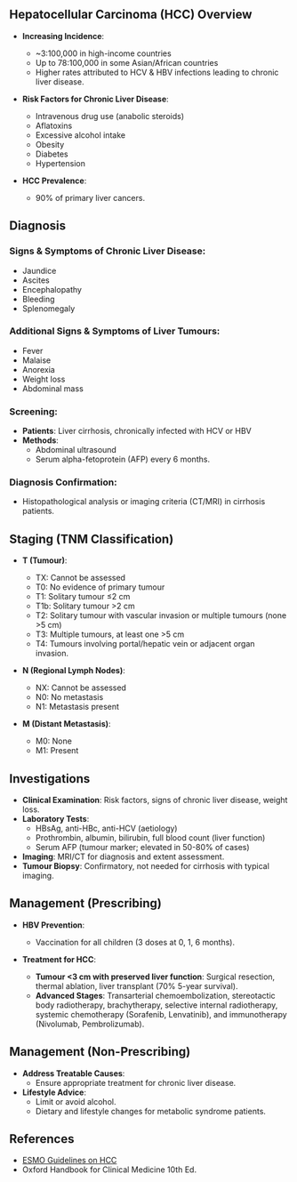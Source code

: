 ## Hepatocellular Carcinoma (HCC) Overview 

- **Increasing Incidence**:
  - ~3:100,000 in high-income countries
  - Up to 78:100,000 in some Asian/African countries
  - Higher rates attributed to HCV & HBV infections leading to chronic liver disease.

- **Risk Factors for Chronic Liver Disease**:
  - Intravenous drug use (anabolic steroids)
  - Aflatoxins
  - Excessive alcohol intake
  - Obesity
  - Diabetes
  - Hypertension

- **HCC Prevalence**:
  - 90% of primary liver cancers.

## Diagnosis

### Signs & Symptoms of Chronic Liver Disease:
- Jaundice
- Ascites
- Encephalopathy
- Bleeding
- Splenomegaly

### Additional Signs & Symptoms of Liver Tumours:
- Fever
- Malaise
- Anorexia
- Weight loss
- Abdominal mass

### Screening:
- **Patients**: Liver cirrhosis, chronically infected with HCV or HBV 
- **Methods**: 
  - Abdominal ultrasound
  - Serum alpha-fetoprotein (AFP) every 6 months.

### Diagnosis Confirmation:
- Histopathological analysis or imaging criteria (CT/MRI) in cirrhosis patients.

## Staging (TNM Classification)

- **T (Tumour)**:
  - TX: Cannot be assessed
  - T0: No evidence of primary tumour
  - T1: Solitary tumour ≤2 cm
  - T1b: Solitary tumour >2 cm
  - T2: Solitary tumour with vascular invasion or multiple tumours (none >5 cm)
  - T3: Multiple tumours, at least one >5 cm
  - T4: Tumours involving portal/hepatic vein or adjacent organ invasion.

- **N (Regional Lymph Nodes)**:
  - NX: Cannot be assessed
  - N0: No metastasis
  - N1: Metastasis present 

- **M (Distant Metastasis)**:
  - M0: None
  - M1: Present

## Investigations

- **Clinical Examination**: Risk factors, signs of chronic liver disease, weight loss.
- **Laboratory Tests**: 
  - HBsAg, anti-HBc, anti-HCV (aetiology)
  - Prothrombin, albumin, bilirubin, full blood count (liver function)
  - Serum AFP (tumour marker; elevated in 50-80% of cases)
- **Imaging**: MRI/CT for diagnosis and extent assessment.
- **Tumour Biopsy**: Confirmatory, not needed for cirrhosis with typical imaging.

## Management (Prescribing)

- **HBV Prevention**: 
  - Vaccination for all children (3 doses at 0, 1, 6 months).

- **Treatment for HCC**:
  - **Tumour <3 cm with preserved liver function**: Surgical resection, thermal ablation, liver transplant (70% 5-year survival).
  - **Advanced Stages**: Transarterial chemoembolization, stereotactic body radiotherapy, brachytherapy, selective internal radiotherapy, systemic chemotherapy (Sorafenib, Lenvatinib), and immunotherapy (Nivolumab, Pembrolizumab).

## Management (Non-Prescribing)

- **Address Treatable Causes**: 
  - Ensure appropriate treatment for chronic liver disease.
- **Lifestyle Advice**:
  - Limit or avoid alcohol.
  - Dietary and lifestyle changes for metabolic syndrome patients.

## References

- [ESMO Guidelines on HCC](https://www.esmo.org/guidelines/gastrointestinal-cancers/hepatocellular-carcinoma)
- Oxford Handbook for Clinical Medicine 10th Ed.